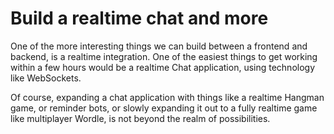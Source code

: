 # Build a realtime chat and more

One of the more interesting things we can build between a frontend and backend, is a realtime integration. One of the easiest things to get working within a few hours would be a realtime Chat application, using technology like WebSockets. 

Of course, expanding a chat application with things like a realtime Hangman game, or reminder bots, or slowly expanding it out to a fully realtime game like multiplayer Wordle, is not beyond the realm of possibilities. 

